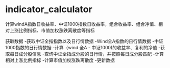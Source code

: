 # indicator_calculator
计算windA指数日收益率、中证1000指数日收益率，组合收益率、组合净值、相对上涨比例指标、市值加权涨跌离散度等指标

获取数据
-获取中证全指指数以及日行情数据
-Wind全A指数的日行情数据
-中证1000指数的日行情数据
-计算（wind 全A - 中证1000)的收益率、复利的净值
-获取每日成分股信息
-查询中证全指成分股的日行情，并按照每日成分股匹配
-计算相对上涨比例指标
-计算市值加权涨跌离散度
-更新数据
